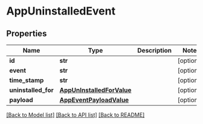 # AppUninstalledEvent

## Properties
Name | Type | Description | Notes
------------ | ------------- | ------------- | -------------
**id** | **str** |  | [optional] 
**event** | **str** |  | [optional] 
**time_stamp** | **str** |  | [optional] 
**uninstalled_for** | [**AppUnInstalledForValue**](AppUnInstalledForValue.md) |  | [optional] 
**payload** | [**AppEventPayloadValue**](AppEventPayloadValue.md) |  | [optional] 

[[Back to Model list]](../README.md#documentation-for-models) [[Back to API list]](../README.md#documentation-for-api-endpoints) [[Back to README]](../README.md)

